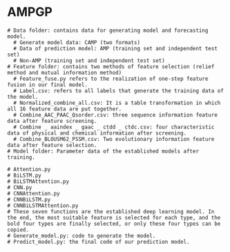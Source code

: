 # AMPGP
    # Data folder: contains data for generating model and forecasting model.
      # Generate model data: CAMP (two formats)
      # Data of prediction model: AMP (training set and independent test set)
      # Non-AMP (training set and independent test set)
    # Feature folder: contains two methods of feature selection (relief method and mutual information method)
      # Feature_fuse.py refers to the realization of one-step feature fusion in our final model.
      # Label.csv: refers to all labels that generate the training data of the model.
      # Normalized_combine_all.csv: It is a table transformation in which all 16 feature data are put together.
      # Combine_AAC_PAAC_Qsorder.csv: three sequence information feature data after feature screening.
      # Combine _ aaindex _ gaac _ ctdd _ ctdc.csv: four characteristic data of physical and chemical information after screening.
      # Combine_BLOUSM62_PSSM.csv: Two evolutionary information feature data after feature selection.
    # Model folder: Parameter data of the established models after training.
 
    # Attention.py
    # BiLSTM.py
    # BiLSTMAttention.py
    # CNN.py
    # CNNAttention.py
    # CNNBiLSTM.py
    # CNNBiLSTMAttention.py
    # These seven functions are the established deep learning model. In the end, the most suitable feature is selected for each type, and the bold four types are finally selected, or only these four types can be copied.
    # Generate_model.py: code to generate the model.
    # Predict_model.py: the final code of our prediction model.
